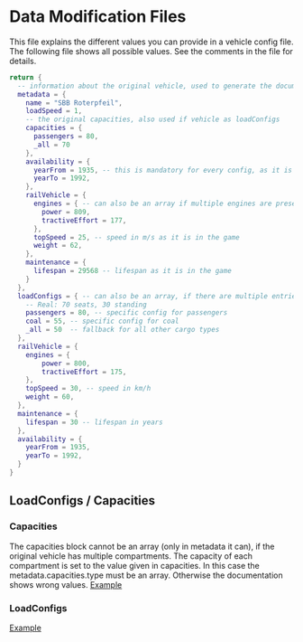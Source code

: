 # Data Modification Files

This file explains the different values you can provide in a vehicle config file.
The following file shows all possible values. See the comments in the file for details. 

```lua
return {
  -- information about the original vehicle, used to generate the documentation
  metadata = {
    name = "SBB Roterpfeil",
    loadSpeed = 1,
    -- the original capacities, also used if vehicle as loadConfigs
    capacities = { 
      passengers = 80,
      _all = 70
    },
    availability = {
      yearFrom = 1935, -- this is mandatory for every config, as it is used for sorting the vehicles in the documentation
      yearTo = 1992,
    },
    railVehicle = {
      engines = { -- can also be an array if multiple engines are present
        power = 809,
        tractiveEffort = 177,
      },
      topSpeed = 25, -- speed in m/s as it is in the game
      weight = 62,
    },
    maintenance = {
      lifespan = 29568 -- lifespan as it is in the game
    }
  },
  loadConfigs = { -- can also be an array, if there are multiple entries
    -- Real: 70 seats, 30 standing
    passengers = 80, -- specific config for passengers
    coal = 55, -- specific config for coal
    _all = 50  -- fallback for all other cargo types
  },
  railVehicle = {
    engines = {
        power = 800,
        tractiveEffort = 175,
    },
    topSpeed = 30, -- speed in km/h
    weight = 60,
  },
  maintenance = {
    lifespan = 30 -- lifespan in years
  },
  availability = {
    yearFrom = 1935,
    yearTo = 1992,
  }
}
```

## LoadConfigs / Capacities

### Capacities

The capacities block cannot be an array (only in metadata it can), if the original vehicle has multiple compartments.
The capacity of each compartment is set to the value given in capacities. In this case the metadata.capacities.type must be an array.
Otherwise the documentation shows wrong values.
[Example](https://github.com/Grisu118/tpf2-balancing/blob/master/res/scripts/grisu_correctiontorealvalues/data/vanilla/vehicle/plane/bristol_freighter.lua)

### LoadConfigs

[Example](https://github.com/Grisu118/tpf2-balancing/blob/master/res/scripts/grisu_correctiontorealvalues/data/vanilla/vehicle/plane/junkers_ju_52.lua)